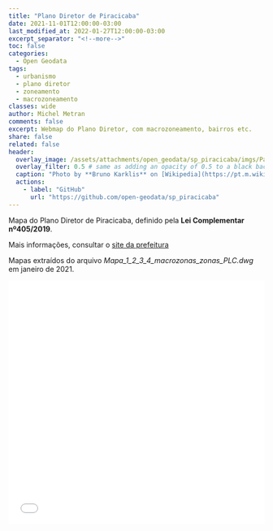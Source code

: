 ```yaml
---
title: "Plano Diretor de Piracicaba"
date: 2021-11-01T12:00:00-03:00
last_modified_at: 2022-01-27T12:00:00-03:00
excerpt_separator: "<!--more-->"
toc: false
categories:
  - Open Geodata
tags:
  - urbanismo
  - plano diretor
  - zoneamento
  - macrozoneamento
classes: wide
author: Michel Metran
comments: false
excerpt: Webmap do Plano Diretor, com macrozoneamento, bairros etc.
share: false
related: false
header:
  overlay_image: /assets/attachments/open_geodata/sp_piracicaba/imgs/Panorâmica_Rio_Piracicaba.jpg
  overlay_filter: 0.5 # same as adding an opacity of 0.5 to a black background
  caption: "Photo by **Bruno Karklis** on [Wikipedia](https://pt.m.wikipedia.org/wiki/Ficheiro:Panor%C3%A2mica_Rio_Piracicaba.jpg)"
  actions:
    - label: "GitHub"
      url: "https://github.com/open-geodata/sp_piracicaba"
---
```


Mapa do Plano Diretor de Piracicaba, definido pela **Lei Complementar nº405/2019**.

Mais informações, consultar o [site da prefeitura](http://planodiretor.piracicaba.sp.gov.br/plano-diretor-de-desenvolvimento-de-piracicaba/)

Mapas extraídos do arquivo _Mapa_1_2_3_4_macrozonas_zonas_PLC.dwg_ em janeiro de 2021.

<iframe src="/assets/attachments/open_geodata/sp_piracicaba/data/map_pd_piracicaba.html" width="100%" height="480"  frameborder="0" allowfullscreen webkitallowfullscreen mozallowfullscreen oallowfullscreen msallowfullscreen></iframe>
